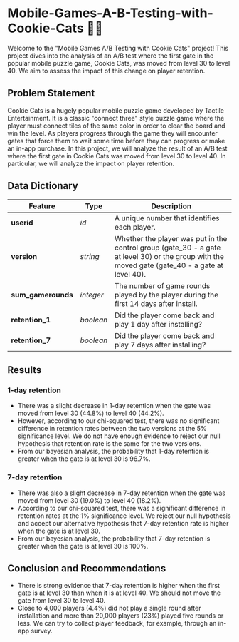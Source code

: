 # Mobile-Games-A-B-Testing-with-Cookie-Cats 🍪🐱
Welcome to the "Mobile Games A/B Testing with Cookie Cats" project! This project dives into the analysis of an A/B test where the first gate in the popular mobile puzzle game, Cookie Cats, was moved from level 30 to level 40. We aim to assess the impact of this change on player retention.

## Problem Statement
Cookie Cats is a hugely popular mobile puzzle game developed by Tactile Entertainment. It is a classic "connect three" style puzzle game where the player must connect tiles of the same color in order to clear the board and win the level. As players progress through the game they will encounter gates that force them to wait some time before they can progress or make an in-app purchase. In this project, we will analyze the result of an A/B test where the first gate in Cookie Cats was moved from level 30 to level 40. In particular, we will analyze the impact on player retention.

## Data Dictionary
Feature|Type|Description
---|---|---
**userid**|_id_|A unique number that identifies each player.
**version**|_string_|Whether the player was put in the control group (gate_30 - a gate at level 30) or the group with the moved gate (gate_40 - a gate at level 40).
**sum_gamerounds**|_integer_|The number of game rounds played by the player during the first 14 days after install.
**retention_1**|_boolean_|Did the player come back and play 1 day after installing?
**retention_7**|_boolean_|Did the player come back and play 7 days after installing?

## Results
### 1-day retention

- There was a slight decrease in 1-day retention when the gate was moved from level 30 (44.8%) to level 40 (44.2%).
- However, according to our chi-squared test, there was no significant difference in retention rates between the two versions at the 5% significance level. We do not have enough evidence to reject our null hypothesis that retention rate is the same for the two versions.
- From our bayesian analysis, the probability that 1-day retention is greater when the gate is at level 30 is 96.7%.

### 7-day retention

- There was also a slight decrease in 7-day retention when the gate was moved from level 30 (19.0%) to level 40 (18.2%).
- According to our chi-squared test, there was a significant difference in retention rates at the 1% significance level. We reject our null hypothesis and accept our alternative hypothesis that 7-day retention rate is higher when the gate is at level 30.
- From our bayesian analysis, the probability that 7-day retention is greater when the gate is at level 30 is 100%.

## Conclusion and Recommendations
- There is strong evidence that 7-day retention is higher when the first gate is at level 30 than when it is at level 40. We should not move the gate from level 30 to level 40.
- Close to 4,000 players (4.4%) did not play a single round after installation and more than 20,000 players (23%) played five rounds or less. We can try to collect player feedback, for example, through an in-app survey.

